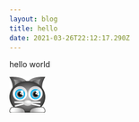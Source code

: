 ```yaml
---
layout: blog
title: hello
date: 2021-03-26T22:12:17.290Z
---
```

hello world

![](/images/uploads/cat.png)